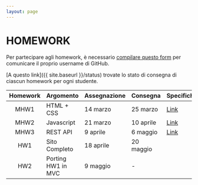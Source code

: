 ```yaml
---
layout: page
---
```


# HOMEWORK

Per partecipare agli homework, è necessario [compilare questo form](https://forms.gle/LMnKCVwjCrQe8qtS8) per comunicare il proprio username di GitHub.

[A questo link]({{ site.baseurl }}/status) trovate lo stato di consegna di ciascun homework per ogni studente.

| Homework | Argomento          | Assegnazione    | Consegna       | Specifiche   |
| :-------:| ------------------ | --------------- | ---------------|-------------- |
| MHW1     | HTML + CSS         | 14 marzo    | 25 marzo  | [Link](mhw1) |
| MHW2     | Javascript         | 21 marzo    | 10 aprile | [Link](mhw2) | 
| MHW3     | REST API           | 9 aprile  | 6 maggio  | [Link](mhw3) |
| HW1      | Sito Completo      | 18 aprile  | 20 maggio | 
| HW2      | Porting HW1 in MVC | 9 maggio  | - | 
